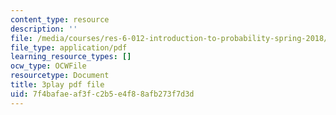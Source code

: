 ```yaml
---
content_type: resource
description: ''
file: /media/courses/res-6-012-introduction-to-probability-spring-2018/7f4bafaeaf3fc2b5e4f88afb273f7d3d_IrKUM3nNXJE.pdf
file_type: application/pdf
learning_resource_types: []
ocw_type: OCWFile
resourcetype: Document
title: 3play pdf file
uid: 7f4bafae-af3f-c2b5-e4f8-8afb273f7d3d
---
```

